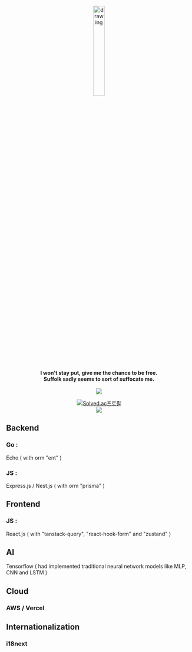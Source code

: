 <p align="center">
  <img src="https://user-images.githubusercontent.com/108582413/207043190-12ae81c4-02b1-4c36-9176-6b5309d06bc1.png" alt="drawing" width="25%"/>
</p>
<p align="center">
  <b align="center"> I won't stay put, give me the chance to be free.<br> Suffolk sadly seems to sort of suffocate me.</b> <br><br>

  <img src = "https://github-readme-stats.vercel.app/api/top-langs/?username=lifthus&layout=compact&hide_border=true&langs_count=6&hide=html,css" align="center"/>
</p>
<div align="center">
  
[![Solved.ac프로필](http://mazassumnida.wtf/api/v2/generate_badge?boj=lifthus531)](https://solved.ac/3412mb) <br>
<img src = "https://github-readme-stats.vercel.app/api?username=lifthus&show_icons=true&hide_border=true" align="center"/>
</div>

<p>

## Backend ##
### Go : ###
Echo ( with orm "ent" )
### JS : ###
Express.js / Nest.js ( with orm "prisma" )

## Frontend ##
### JS : ###
React.js ( with "tanstack-query", "react-hook-form" and "zustand" )

## AI ##
Tensorflow ( had implemented traditional neural network models like MLP, CNN and LSTM )

## Cloud ##
### AWS / Vercel ###

## Internationalization ##
### i18next ###
